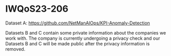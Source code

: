 # IWQoS23-206

Dataset A: https://github.com/NetManAIOps/KPI-Anomaly-Detection

Datasets B and C contain some private information about the companies we work with. The company is currently undergoing a privacy check and our Datasets B and C will be made public after the privacy information is removed.

